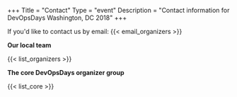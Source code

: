 +++
Title = "Contact"
Type = "event"
Description = "Contact information for DevOpsDays Washington, DC 2018"
+++

If you'd like to contact us by email: {{< email_organizers >}}

**Our local team**

{{< list_organizers >}}

**The core DevOpsDays organizer group**

{{< list_core >}}
